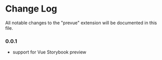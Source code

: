 # Change Log

All notable changes to the "prevue" extension will be documented in this file.

### 0.0.1

- support for Vue Storybook preview